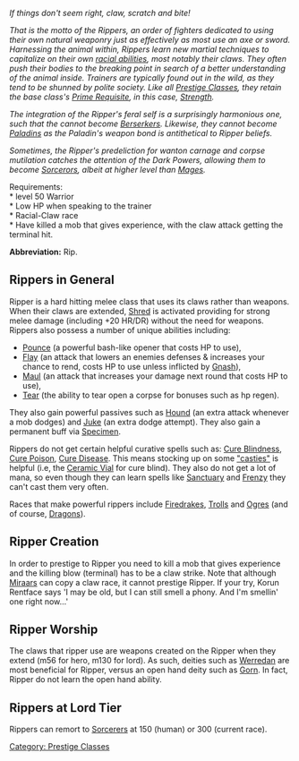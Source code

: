 *If things don't seem right, claw, scratch and bite!*

*That is the motto of the Rippers, an order of fighters dedicated to
using their own natural weaponry just as effectively as most use an axe
or sword. Harnessing the animal within, Rippers learn new martial
techniques to capitalize on their own [racial
abilities](:Category:Racials.md "wikilink"), most notably their claws.
They often push their bodies to the breaking point in search of a better
understanding of the animal inside. Trainers are typically found out in
the wild, as they tend to be shunned by polite society. Like all
[Prestige Classes](:Category:Prestige_Classes.md "wikilink"), they
retain the base class's [Prime Requisite](Prime_Requisite "wikilink"),
in this case, [Strength](Strength "wikilink").*

*The integration of the Ripper's feral self is a surprisingly harmonious
one, such that the cannot become
[Berserkers](:Category:Berserkers.md "wikilink"). Likewise, they cannot
become [Paladins](:Category:Paladins.md "wikilink") as the Paladin's
weapon bond is antithetical to Ripper beliefs.*

*Sometimes, the Ripper's predeliction for wanton carnage and corpse
mutilation catches the attention of the Dark Powers, allowing them to
become [Sorcerors](:Category:Sorcerers.md "wikilink"), albeit at higher
level than [Mages](:Category:Mages.md "wikilink").*

Requirements:  
\* level 50 Warrior  
\* Low HP when speaking to the trainer  
\* Racial-Claw race  
\* Have killed a mob that gives experience, with the claw attack getting
the terminal hit.

**Abbreviation:** Rip.

## Rippers in General

Ripper is a hard hitting melee class that uses its claws rather than
weapons. When their claws are extended, [Shred](Shred "wikilink") is
activated providing for strong melee damage (including +20 HR/DR)
without the need for weapons. Rippers also possess a number of unique
abilities including:

-   [Pounce](Pounce "wikilink") (a powerful bash-like opener that costs
    HP to use),
-   [Flay](Flay "wikilink") (an attack that lowers an enemies defenses &
    increases your chance to rend, costs HP to use unless inflicted by
    [Gnash](Specimen.md "wikilink")),
-   [Maul](Maul "wikilink") (an attack that increases your damage next
    round that costs HP to use),
-   [Tear](Tear "wikilink") (the ability to tear open a corpse for
    bonuses such as hp regen).

They also gain powerful passives such as [Hound](Hound "wikilink") (an
extra attack whenever a mob dodges) and [Juke](Juke "wikilink") (an
extra dodge attempt). They also gain a permanent buff via
[Specimen](Specimen "wikilink").

Rippers do not get certain helpful curative spells such as: [Cure
Blindness](Cure_Blindness "wikilink"), [Cure
Poison](Cure_Poison "wikilink"), [Cure
Disease](Cure_Disease "wikilink"). This means stocking up on some
["casties"](:Category:Spellcasting_Gear.md "wikilink") is helpful (i.e,
the [Ceramic Vial](Ceramic_Vial "wikilink") for cure blind). They also
do not get a lot of mana, so even though they can learn spells like
[Sanctuary](Sanctuary "wikilink") and [Frenzy](Frenzy "wikilink") they
can't cast them very often.

Races that make powerful rippers include
[Firedrakes](Firedrakes "wikilink"), [Trolls](Trolls "wikilink") and
[Ogres](Ogres "wikilink") (and of course,
[Dragons](Dragons "wikilink")).

## Ripper Creation

In order to prestige to Ripper you need to kill a mob that gives
experience and the killing blow (terminal) has to be a claw strike. Note
that although [Miraars](Miraars "wikilink") can copy a claw race, it
cannot prestige Ripper. If your try, Korun Rentface says 'I may be old,
but I can still smell a phony. And I'm smellin' one right now...'

## Ripper Worship

The claws that ripper use are weapons created on the Ripper when they
extend (m56 for hero, m130 for lord). As such, deities such as
[Werredan](Werredan "wikilink") are most beneficial for Ripper, versus
an open hand deity such as [Gorn](Gorn "wikilink"). In fact, Ripper do
not learn the open hand ability.

## Rippers at Lord Tier

Rippers can remort to [Sorcerers](:Category:Sorcerers.md "wikilink") at
150 (human) or 300 (current race).

[Category: Prestige Classes](Category:_Prestige_Classes "wikilink")
